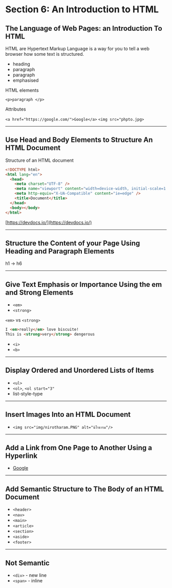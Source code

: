 # Section 6: An Introduction to HTML

## The Language of Web Pages: an Introduction To HTML

HTML are Hypertext Markup Language is a way for you to tell a web browser how some text is structured.

- heading
- paragraph
- paragraph
- emphasised

HTML elements

`<p>paragraph </p>`

Attributes

`<a href="https://google.com/">Google</a>`
`<img src="phpto.jpg>`

---

## Use Head and Body Elements to Structure An HTML Document

Structure of an HTML document

```html
<!DOCTYPE html>
<html lang="en">
  <head>
    <meta charset="UTF-8" />
    <meta name="viewport" content="width=device-width, initial-scale=1.0" />
    <meta http-equiv="X-UA-Compatible" content="ie=edge" />
    <title>Document</title>
  </head>
  <body></body>
</html>

```

[https://devdocs.io/](https://devdocs.io/)

---

## Structure the Content of your Page Using Heading and Paragraph Elements

h1 -> h6

---

## Give Text Emphasis or Importance Using the em and Strong Elements

- `<em>`
- `<strong>`

`<em>` vs `<strong>`

```html
I <em>really</em> love biscuite!
This is <strong>very</strong> dengerous
```

- `<i>`
- `<b>`

---

## Display Ordered and Unordered Lists of Items

- `<ul>`
- `<ol>`, `<ol start="3"`
- list-style-type

---

## Insert Images Into an HTML Document

- `<img src="img/nirotharam.PNG" alt="นิโรธารม"/>`

---

## Add a Link from One Page to Another Using a Hyperlink

- <a href="https://google.com" title="Google">Google</a>

---

## Add Semantic Structure to The Body of an HTML Document

- `<header>`
- `<nav>`
- `<main>`
- `<article>`
- `<section>`
- `<aside>`
- `<footer>`

---

## Not Semantic

- `<div>` - new line
- `<span>` - inline